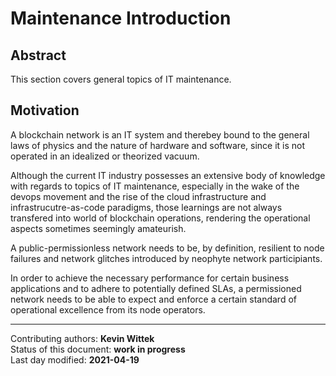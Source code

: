 # Maintenance Introduction

## Abstract

This section covers general topics of IT maintenance. 
    
## Motivation

A blockchain network is an IT system and therebey bound to the general laws of physics and the nature of hardware and software, since it is not operated in an idealized or theorized vacuum.

Although the current IT industry possesses an extensive body of knowledge with regards to topics of IT maintenance, especially in the wake of the devops movement and the rise of the cloud infrastructure and infrastrucutre-as-code paradigms, those learnings are not always transfered into world of blockchain operations, rendering the operational aspects sometimes seemingly amateurish. 

A public-permissionless network needs to be, by definition, resilient to node failures and network glitches introduced by neophyte network participiants.

In order to achieve the necessary performance for certain business applications and to adhere to potentially defined SLAs, a permissioned network needs to be able to expect and enforce a certain standard of operational excellence from its node operators.
    
________

Contributing authors: **Kevin Wittek**   
Status of this document: **work in progress**    
Last day modified: **2021-04-19**